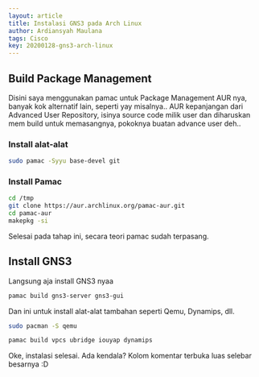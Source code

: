 ```yaml
---
layout: article
title: Instalasi GNS3 pada Arch Linux
author: Ardiansyah Maulana
tags: Cisco
key: 20200128-gns3-arch-linux
---
```


## Build Package Management
Disini saya menggunakan pamac untuk Package Management AUR nya, banyak kok alternatif lain, seperti yay misalnya.. AUR kepanjangan dari Advanced User Repository, isinya source code milik user dan diharuskan mem build untuk memasangnya, pokoknya buatan advance user deh..
### Install alat-alat
```bash
sudo pamac -Syyu base-devel git
```
### Install Pamac
```bash
cd /tmp
git clone https://aur.archlinux.org/pamac-aur.git
cd pamac-aur
makepkg -si
```
Selesai pada tahap ini, secara teori pamac sudah terpasang.

## Install GNS3
Langsung aja install GNS3 nyaa
```bash
pamac build gns3-server gns3-gui
```
Dan ini untuk install alat-alat tambahan seperti Qemu, Dynamips, dll.
```bash
sudo pacman -S qemu
```
```bash
pamac build vpcs ubridge iouyap dynamips
```
Oke, instalasi selesai. Ada kendala? Kolom komentar terbuka luas selebar besarnya :D

